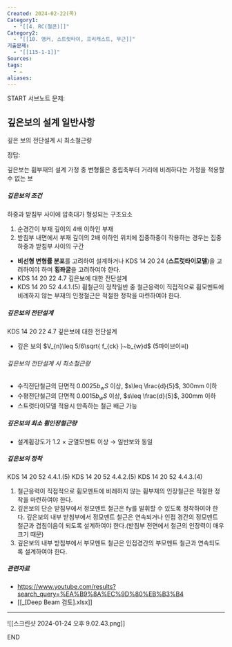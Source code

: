 ```yaml
---
Created: 2024-02-22(목)
Category1:
  - "[[4. RC(철콘)]]"
Category2:
  - "[[10. 앵커, 스트럿타이, 프리캐스트, 무근]]"
기출문제:
  - "[[115-1-1]]"
Sources: 
tags:
  - ✏️
aliases:
---
```

START
서브노트
문제:  
## 깊은보의 설계 일반사항 
깊은 보의 전단설계 시 최소철근량

정답: 

깊은보는 휨부재의 설계 가정 중 변형률은 중립축부터 거리에 비례하다는 가정을 적용할 수 없는 보

##### 깊은보의 조건
하중과 받침부 사이에 압축대가 형성되는 구조요소
1. 순경간이 부재 깊이의 4배 이하인 부재
2. 받침부 내면에서 부재 깊이의 2배 이하인 위치에 집중하중이 작용하는 경우는 집중하중과 받침부 사이의 구간
- **비선형 변형률 분포**를 고려하여 설계하거나 KDS 14 20 24 (**스트럿타이모델**)을 고려하여야 하며 **횡좌굴**을 고려하여야 햔다.
- KDS 14 20 22 4.7 깊은보에 대한 전단설계
- KDS 14 20 52 4.4.1.(5) 휨철근의 정착일반 중 철근응력이 직접적으로 휨모멘트에 비례하지 않는 부재의 인정철근은 적절한 정착을 마련하여야 한다.
##### 깊은보의 전단설계
KDS 14 20 22 4.7  깊은보에 대한 전단설계
- 깊은 보의 $V_{n}\leq 5/6\sqrt{ f_{ck} }~b_{w}d$ (5파이브이씨)
###### 깊은보의 전단설계 시 최소철근량
- 수직전단철근의 단면적 $0.0025b_wS$ 이상, $s\leq \frac{d}{5}$, 300mm 이하
- 수평전단철근의 단면적 $0.0015b_wS$ 이상, $s\leq \frac{d}{5}$, 300mm 이하
- 스트럿타이모델 적용시 만족하는 철근 배근 가능
##### 깊은보의 최소 휨인장철근량
- 설계휨강도가 1.2 × 균열모멘트 이상 → 일반보와 동일
##### 깊은보의 정착
KDS 14 20 52 4.4.1.(5)
KDS 14 20 52 4.4.2.(5)
KDS 14 20 52 4.4.3.(4)
1. 철근응력이 직접적으로 휨모멘트에 비례하지 않는 휨부재의 인장철근은 적절한 정착을 마련하여야 한다.
2. 깊은보의 단순 받침부에서 정모멘트 철근은 fy를 발휘할 수 있도록 정착하여야 한다. 깊은보의 내부 받침부에서 정모멘트 철근은 연속되거나 인접 경간의 정모멘트 철근과 겹침이음이 되도록 설계하여야 한다.(받침부 전면에서 철근의 인장력이 매우 크기 때문)
3. 깊은보의 내부 받침부에서 부모멘트 철근은 인접경간의 부모멘트 철근과 연속되도록 설계하여야 한다.
##### 관련자료
- https://www.youtube.com/results?search_query=%EA%B9%8A%EC%9D%80%EB%B3%B4
- [[_[Deep Beam 검토].xlsx]]

***
![[스크린샷 2024-01-24 오후 9.02.43.png]]
<!--ID: 1713333990774-->
END

